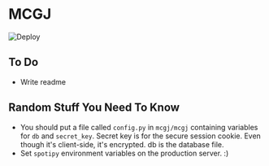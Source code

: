 # MCGJ
![Deploy](https://github.com/SaraBee/MCGJ/workflows/Deploy/badge.svg)

## To Do

- Write readme

## Random Stuff You Need To Know

- You should put a file called `config.py` in `mcgj/mcgj` containing variables for `db` and `secret_key`. Secret key is for the secure session cookie. Even though it's client-side, it's encrypted. db is the database file.
- Set `spotipy` environment variables on the production server. :)
